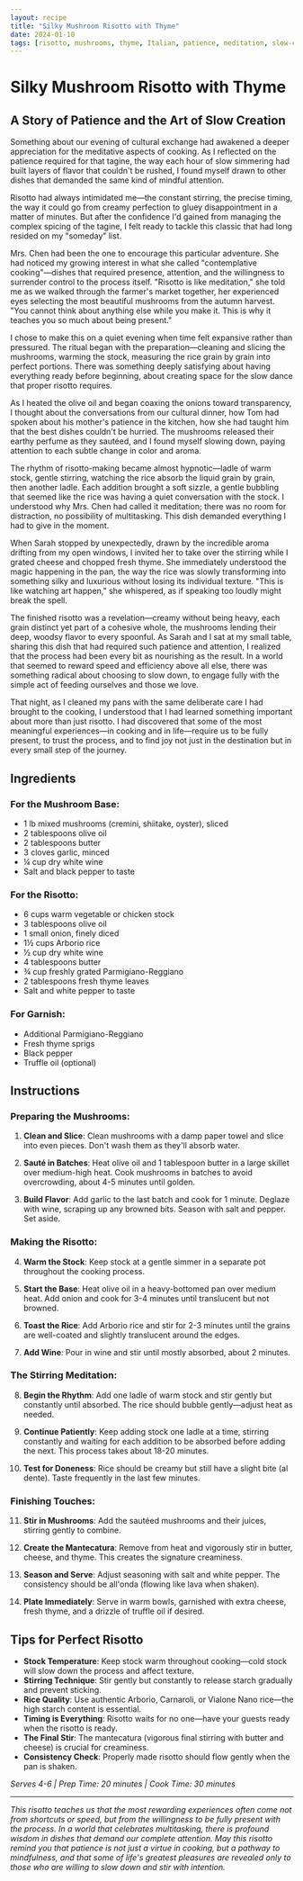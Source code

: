 ```yaml
---
layout: recipe
title: "Silky Mushroom Risotto with Thyme"
date: 2024-01-10
tags: [risotto, mushrooms, thyme, Italian, patience, meditation, slow-cooking, mindfulness, comfort]
---
```


# Silky Mushroom Risotto with Thyme

## A Story of Patience and the Art of Slow Creation

Something about our evening of cultural exchange had awakened a deeper appreciation for the meditative aspects of cooking. As I reflected on the patience required for that tagine, the way each hour of slow simmering had built layers of flavor that couldn't be rushed, I found myself drawn to other dishes that demanded the same kind of mindful attention.

Risotto had always intimidated me—the constant stirring, the precise timing, the way it could go from creamy perfection to gluey disappointment in a matter of minutes. But after the confidence I'd gained from managing the complex spicing of the tagine, I felt ready to tackle this classic that had long resided on my "someday" list.

Mrs. Chen had been the one to encourage this particular adventure. She had noticed my growing interest in what she called "contemplative cooking"—dishes that required presence, attention, and the willingness to surrender control to the process itself. "Risotto is like meditation," she told me as we walked through the farmer's market together, her experienced eyes selecting the most beautiful mushrooms from the autumn harvest. "You cannot think about anything else while you make it. This is why it teaches you so much about being present."

I chose to make this on a quiet evening when time felt expansive rather than pressured. The ritual began with the preparation—cleaning and slicing the mushrooms, warming the stock, measuring the rice grain by grain into perfect portions. There was something deeply satisfying about having everything ready before beginning, about creating space for the slow dance that proper risotto requires.

As I heated the olive oil and began coaxing the onions toward transparency, I thought about the conversations from our cultural dinner, how Tom had spoken about his mother's patience in the kitchen, how she had taught him that the best dishes couldn't be hurried. The mushrooms released their earthy perfume as they sautéed, and I found myself slowing down, paying attention to each subtle change in color and aroma.

The rhythm of risotto-making became almost hypnotic—ladle of warm stock, gentle stirring, watching the rice absorb the liquid grain by grain, then another ladle. Each addition brought a soft sizzle, a gentle bubbling that seemed like the rice was having a quiet conversation with the stock. I understood why Mrs. Chen had called it meditation; there was no room for distraction, no possibility of multitasking. This dish demanded everything I had to give in the moment.

When Sarah stopped by unexpectedly, drawn by the incredible aroma drifting from my open windows, I invited her to take over the stirring while I grated cheese and chopped fresh thyme. She immediately understood the magic happening in the pan, the way the rice was slowly transforming into something silky and luxurious without losing its individual texture. "This is like watching art happen," she whispered, as if speaking too loudly might break the spell.

The finished risotto was a revelation—creamy without being heavy, each grain distinct yet part of a cohesive whole, the mushrooms lending their deep, woodsy flavor to every spoonful. As Sarah and I sat at my small table, sharing this dish that had required such patience and attention, I realized that the process had been every bit as nourishing as the result. In a world that seemed to reward speed and efficiency above all else, there was something radical about choosing to slow down, to engage fully with the simple act of feeding ourselves and those we love.

That night, as I cleaned my pans with the same deliberate care I had brought to the cooking, I understood that I had learned something important about more than just risotto. I had discovered that some of the most meaningful experiences—in cooking and in life—require us to be fully present, to trust the process, and to find joy not just in the destination but in every small step of the journey.

## Ingredients

### For the Mushroom Base:
- 1 lb mixed mushrooms (cremini, shiitake, oyster), sliced
- 2 tablespoons olive oil
- 2 tablespoons butter
- 3 cloves garlic, minced
- ¼ cup dry white wine
- Salt and black pepper to taste

### For the Risotto:
- 6 cups warm vegetable or chicken stock
- 3 tablespoons olive oil
- 1 small onion, finely diced
- 1½ cups Arborio rice
- ½ cup dry white wine
- 4 tablespoons butter
- ¾ cup freshly grated Parmigiano-Reggiano
- 2 tablespoons fresh thyme leaves
- Salt and white pepper to taste

### For Garnish:
- Additional Parmigiano-Reggiano
- Fresh thyme sprigs
- Black pepper
- Truffle oil (optional)

## Instructions

### Preparing the Mushrooms:
1. **Clean and Slice**: Clean mushrooms with a damp paper towel and slice into even pieces. Don't wash them as they'll absorb water.

2. **Sauté in Batches**: Heat olive oil and 1 tablespoon butter in a large skillet over medium-high heat. Cook mushrooms in batches to avoid overcrowding, about 4-5 minutes until golden.

3. **Build Flavor**: Add garlic to the last batch and cook for 1 minute. Deglaze with wine, scraping up any browned bits. Season with salt and pepper. Set aside.

### Making the Risotto:
4. **Warm the Stock**: Keep stock at a gentle simmer in a separate pot throughout the cooking process.

5. **Start the Base**: Heat olive oil in a heavy-bottomed pan over medium heat. Add onion and cook for 3-4 minutes until translucent but not browned.

6. **Toast the Rice**: Add Arborio rice and stir for 2-3 minutes until the grains are well-coated and slightly translucent around the edges.

7. **Add Wine**: Pour in wine and stir until mostly absorbed, about 2 minutes.

### The Stirring Meditation:
8. **Begin the Rhythm**: Add one ladle of warm stock and stir gently but constantly until absorbed. The rice should bubble gently—adjust heat as needed.

9. **Continue Patiently**: Keep adding stock one ladle at a time, stirring constantly and waiting for each addition to be absorbed before adding the next. This process takes about 18-20 minutes.

10. **Test for Doneness**: Rice should be creamy but still have a slight bite (al dente). Taste frequently in the last few minutes.

### Finishing Touches:
11. **Stir in Mushrooms**: Add the sautéed mushrooms and their juices, stirring gently to combine.

12. **Create the Mantecatura**: Remove from heat and vigorously stir in butter, cheese, and thyme. This creates the signature creaminess.

13. **Season and Serve**: Adjust seasoning with salt and white pepper. The consistency should be all'onda (flowing like lava when shaken).

14. **Plate Immediately**: Serve in warm bowls, garnished with extra cheese, fresh thyme, and a drizzle of truffle oil if desired.

## Tips for Perfect Risotto

- **Stock Temperature**: Keep stock warm throughout cooking—cold stock will slow down the process and affect texture.
- **Stirring Technique**: Stir gently but constantly to release starch gradually and prevent sticking.
- **Rice Quality**: Use authentic Arborio, Carnaroli, or Vialone Nano rice—the high starch content is essential.
- **Timing is Everything**: Risotto waits for no one—have your guests ready when the risotto is ready.
- **The Final Stir**: The mantecatura (vigorous final stirring with butter and cheese) is crucial for creaminess.
- **Consistency Check**: Properly made risotto should flow gently when the pan is shaken.

*Serves 4-6 | Prep Time: 20 minutes | Cook Time: 30 minutes*

---

*This risotto teaches us that the most rewarding experiences often come not from shortcuts or speed, but from the willingness to be fully present with the process. In a world that celebrates multitasking, there is profound wisdom in dishes that demand our complete attention. May this risotto remind you that patience is not just a virtue in cooking, but a pathway to mindfulness, and that some of life's greatest pleasures are revealed only to those who are willing to slow down and stir with intention.*